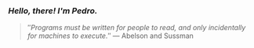 ### *Hello, there! I'm Pedro.*
> ″*Programs must be written for people to read, and only incidentally for machines to execute.*″
 — Abelson and Sussman
